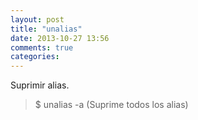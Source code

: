 ```yaml
---
layout: post
title: "unalias"
date: 2013-10-27 13:56
comments: true
categories: 
---
```

Suprimir alias.

>$ unalias -a (Suprime todos los alias)

